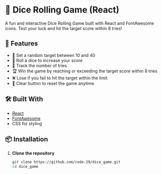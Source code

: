 # 🎲 Dice Rolling Game (React)

A fun and interactive Dice Rolling Game built with React and FontAwesome icons. Test your luck and hit the target score within 8 tries!

## 🚀 Features

- 🎯 Set a random target between 10 and 40
- 🎲 Roll a dice to increase your score
- 🔢 Track the number of tries
- 🏆 Win the game by reaching or exceeding the target score within 8 tries
- ❌ Lose if you fail to hit the target within the limit
- 🔄 Clear button to reset the game anytime

## 🛠️ Built With

- [React](https://reactjs.org/)
- [FontAwesome](https://fontawesome.com/)
- CSS for styling

## 📦 Installation

1. **Clone the repository**
   ```bash
   git clone https://github.com/code-29/dice_game.git
   cd dice_game
